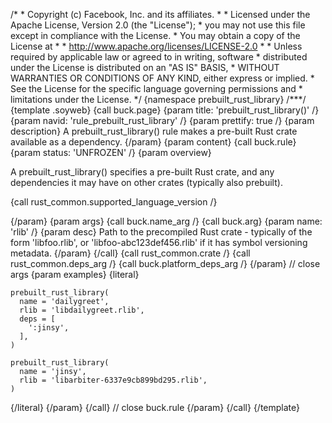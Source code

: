 /\* \* Copyright (c) Facebook, Inc. and its affiliates. \* \* Licensed
under the Apache License, Version 2.0 (the \"License\"); \* you may not
use this file except in compliance with the License. \* You may obtain a
copy of the License at \* \* http://www.apache.org/licenses/LICENSE-2.0
\* \* Unless required by applicable law or agreed to in writing,
software \* distributed under the License is distributed on an \"AS IS\"
BASIS, \* WITHOUT WARRANTIES OR CONDITIONS OF ANY KIND, either express
or implied. \* See the License for the specific language governing
permissions and \* limitations under the License. \*/ {namespace
prebuilt_rust_library} /\*\*\*/ {template .soyweb} {call buck.page}
{param title: \'prebuilt_rust_library()\' /} {param navid:
\'rule_prebuilt_rust_library\' /} {param prettify: true /} {param
description} A prebuilt_rust_library() rule makes a pre-built Rust crate
available as a dependency. {/param} {param content} {call buck.rule}
{param status: \'UNFROZEN\' /} {param overview}

A prebuilt_rust_library() specifies a pre-built Rust crate, and any
dependencies it may have on other crates (typically also prebuilt).

{call rust_common.supported_language_version /}

{/param} {param args} {call buck.name_arg /} {call buck.arg} {param
name: \'rlib\' /} {param desc} Path to the precompiled Rust crate -
typically of the form \'libfoo.rlib\', or \'libfoo-abc123def456.rlib\'
if it has symbol versioning metadata. {/param} {/call} {call
rust_common.crate /} {call rust_common.deps_arg /} {call
buck.platform_deps_arg /} {/param} // close args {param examples}
{literal}

``` {.prettyprint .lang-py}
prebuilt_rust_library(
  name = 'dailygreet',
  rlib = 'libdailygreet.rlib',
  deps = [
    ':jinsy',
  ],
)

prebuilt_rust_library(
  name = 'jinsy',
  rlib = 'libarbiter-6337e9cb899bd295.rlib',
)
```

{/literal} {/param} {/call} // close buck.rule {/param} {/call}
{/template}
